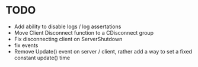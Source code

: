 # TODO
- Add ability to disable logs / log assertations
- Move Client Disconnect function to a CDisconnect group
- Fix disconnecting client on ServerShutdown
- fix events
- Remove Update() event on server / client, rather add a way to set a fixed constant update() time

